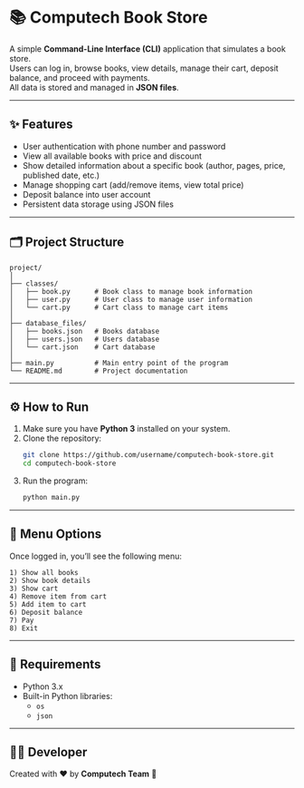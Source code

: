 # 📚 Computech Book Store

A simple **Command-Line Interface (CLI)** application that simulates a book store.  
Users can log in, browse books, view details, manage their cart, deposit balance, and proceed with payments.  
All data is stored and managed in **JSON files**.

---

## ✨ Features
- User authentication with phone number and password  
- View all available books with price and discount  
- Show detailed information about a specific book (author, pages, price, published date, etc.)  
- Manage shopping cart (add/remove items, view total price)  
- Deposit balance into user account  
- Persistent data storage using JSON files  

---

## 🗂 Project Structure
```
project/
│
├── classes/
│   ├── book.py      # Book class to manage book information
│   ├── user.py      # User class to manage user information
│   └── cart.py      # Cart class to manage cart items
│
├── database_files/
│   ├── books.json   # Books database
│   ├── users.json   # Users database
│   └── cart.json    # Cart database
│
├── main.py          # Main entry point of the program
└── README.md        # Project documentation
```

---

## ⚙️ How to Run
1. Make sure you have **Python 3** installed on your system.  
2. Clone the repository:
   ```bash
   git clone https://github.com/username/computech-book-store.git
   cd computech-book-store
   ```
3. Run the program:
   ```bash
   python main.py
   ```

---

## 📖 Menu Options
Once logged in, you’ll see the following menu:
```
1) Show all books
2) Show book details
3) Show cart
4) Remove item from cart
5) Add item to cart
6) Deposit balance
7) Pay
8) Exit
```

---

## 📌 Requirements
- Python 3.x  
- Built-in Python libraries:  
  - `os`  
  - `json`

---

## 👨‍💻 Developer
Created with ❤️ by **Computech Team** 🚀  
